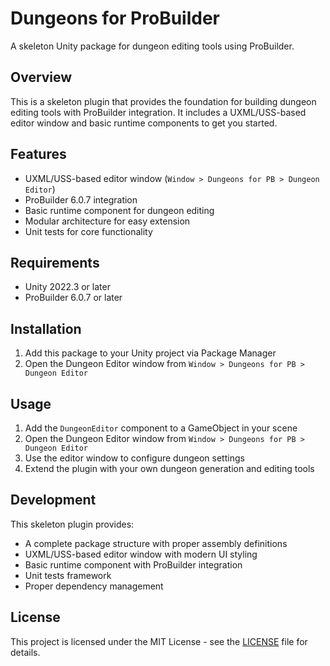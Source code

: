 # Dungeons for ProBuilder

A skeleton Unity package for dungeon editing tools using ProBuilder.

## Overview

This is a skeleton plugin that provides the foundation for building dungeon editing tools with ProBuilder integration. It includes a UXML/USS-based editor window and basic runtime components to get you started.

## Features

- UXML/USS-based editor window (`Window > Dungeons for PB > Dungeon Editor`)
- ProBuilder 6.0.7 integration
- Basic runtime component for dungeon editing
- Modular architecture for easy extension
- Unit tests for core functionality

## Requirements

- Unity 2022.3 or later
- ProBuilder 6.0.7 or later

## Installation

1. Add this package to your Unity project via Package Manager
2. Open the Dungeon Editor window from `Window > Dungeons for PB > Dungeon Editor`

## Usage

1. Add the `DungeonEditor` component to a GameObject in your scene
2. Open the Dungeon Editor window from `Window > Dungeons for PB > Dungeon Editor`
3. Use the editor window to configure dungeon settings
4. Extend the plugin with your own dungeon generation and editing tools

## Development

This skeleton plugin provides:
- A complete package structure with proper assembly definitions
- UXML/USS-based editor window with modern UI styling
- Basic runtime component with ProBuilder integration
- Unit tests framework
- Proper dependency management

## License

This project is licensed under the MIT License - see the [LICENSE](LICENSE) file for details.
